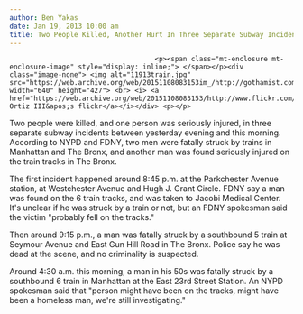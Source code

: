 ```yaml
---
author: Ben Yakas
date: Jan 19, 2013 10:00 am
title: Two People Killed, Another Hurt In Three Separate Subway Incidents
---
```


	
										<p><span class="mt-enclosure mt-enclosure-image" style="display: inline;"> </span></p><div class="image-none"> <img alt="11913train.jpg" src="https://web.archive.org/web/20151108083153im_/http://gothamist.com/attachments/byakas/11913train.jpg" width="640" height="427"> <br> <i> <a href="https://web.archive.org/web/20151108083153/http://www.flickr.com/photos/shbnggrth/5477182201/">Alejandro Ortiz III&apos;s flickr</a></i></div> <p></p>

<p>Two people were killed, and one person was seriously injured, in three separate subway incidents between yesterday evening and this morning. According to NYPD and FDNY, two men were fatally struck by trains in Manhattan and The Bronx, and another man was found seriously injured on the train tracks in The Bronx.</p>

<p>The first incident happened around 8:45 p.m. at the Parkchester Avenue station, at Westchester Avenue and Hugh J. Grant Circle. FDNY say a man was found on the 6 train tracks, and was taken to Jacobi Medical Center. It&apos;s unclear if he was struck by a train or not, but an FDNY spokesman said the victim &quot;probably fell on the tracks.&quot; </p>

<p>Then around 9:15 p.m., a man was fatally struck by a southbound 5 train at Seymour Avenue and East Gun Hill Road in The Bronx. Police say he was dead at the scene, and no criminality is suspected.</p>

<p>Around 4:30 a.m. this morning, a man in his 50s was fatally struck by a southbound 6 train in Manhattan at the East 23rd Street Station. An NYPD spokesman said that &quot;person might have been on the tracks, might have been a homeless man, we&apos;re still investigating.&quot;</p>					
										
									
				